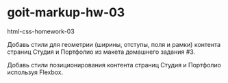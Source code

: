 # goit-markup-hw-03
html-css-homework-03

Добавь стили для геометрии (ширины, отступы, поля и рамки) контента страниц Студия и Портфолио из макета домашнего задания #3.

Добавь стили позиционирования контента страниц Студия и Портфолио используя Flexbox.
